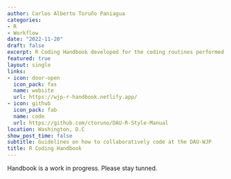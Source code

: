 ```yaml
---
author: Carlos Alberto Toruño Paniagua
categories:
- R
- Workflow
date: "2022-11-20"
draft: false
excerpt: R Coding Handbook developed for the coding routines performed by the Data Analytics Unit at the World Justice Project 
featured: true
layout: single
links:
- icon: door-open
  icon_pack: fas
  name: website
  url: https://wjp-r-handbook.netlify.app/
- icon: github
  icon_pack: fab
  name: code
  url: https://github.com/ctoruno/DAU-R-Style-Manual
location: Washington, D.C
show_post_time: false
subtitle: Guidelines on how to collaboratively code at the DAU-WJP
title: R Coding Handbook
---
```


Handbook is a work in progress. Please stay tunned.
